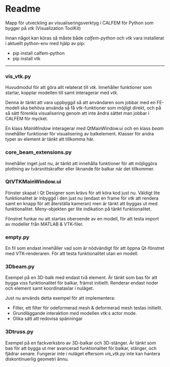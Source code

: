 # Readme

Mapp för utveckling av visualiseringsverktyg i CALFEM för Python som bygger på *vtk* (Visualization ToolKit)

Innan något kan köras så måste både *calfem-python* och *vtk* vara installerat i aktuellt python-env med hjälp av pip:

- pip install calfem-python
- pip install vtk

------

### vis_vtk.py

Huvudmodul för att göra allt relaterat till *vtk*. Innehåller funktioner som startar, kopplar modellen till samt interagerar med *vtk*.

Denna är tänkt att vara uppbyggd så att användaren som jobbar med en FE-modell ska behöva använda så få *vtk*-funktioner som möjligt direkt, och på så sätt förenkla visualisering genom att inte ändra sättet man jobbar i CALFEM för mycket.

En klass *MainWindow* interagerar med QtMainWindow.ui och en klass *beam* innehåller funktioner för visualisering av balkelement. Klasser för andra typer av element är tänkt att tillkomma här.

### core_beam_extensions.py

Innehåller inget just nu, är tänkt att innehålla funktioner för att möjliggöra plottning av tvärsnittskrafter eller liknande för balkar när det tillkommer.

### QtVTKMainWindow.ui

Fönster skapat i Qt Designer som krävs för att köra kod just nu. Väldigt lite funktionalitet är inbyggd i den just nu (endast en frame för *vtk* att rendera samt en knapp för att återställa kameran) men är tänkt att byggas ut med funktionalitet. Meny-objekten ger lite indikation på tänkt funktionalitet.

Fönstret funkar nu att startas oberoende av en modell, för att testa import av modeller från MATLAB & VTK-filer.

### empty.py

En fil som endast innehåller vad som är nödvändigt för att öppna Qt-fönstret med VTK-renderaren. För att testa funktionalitet utan en modell.

### 3Dbeam.py

Exempel på en 3D-balk med endast två element. Är tänkt som bas för att bygga viss funktionalitet för balkar, främst initiellt. Renderar endast noder och element samt koordinataxlar i nuläget.

Just nu används detta exempel för att implementera:

- Filter, ett filter för odeformerad mesh & deformerad mesh testas initiellt.
- Grundläggande interaktion med modellen *vtk*:s actor mode.
- Olika sätt att redovisa spänningar

### 3Dtruss.py

Exempel på en fackverksbro av 3D-balkar och 3D-stänger. Är tänkt som bas för att bygga ut mer avancerad funktionalitet för balkar, stänger, och fjädrar senare. Fungerar inte i nuläget eftersom *vis_vtk.py* inte kan hantera diskontinuerlig geometri ännu.